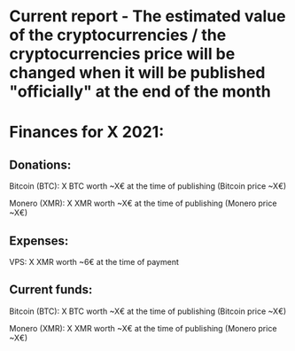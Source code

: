 # Current report - The estimated value of the cryptocurrencies / the cryptocurrencies price will be changed when it will be published "officially" at the end of the month

# Finances for X 2021:


## Donations:

Bitcoin (BTC): X BTC worth ~X€ at the time of publishing (Bitcoin price ~X€)

Monero (XMR): X XMR worth ~X€ at the time of publishing (Monero price ~X€)


## Expenses:

VPS: X XMR worth ~6€ at the time of payment


## Current funds:

Bitcoin (BTC): X BTC worth ~X€ at the time of publishing (Bitcoin price ~X€)

Monero (XMR): X XMR worth ~X€ at the time of publishing (Monero price ~X€)
